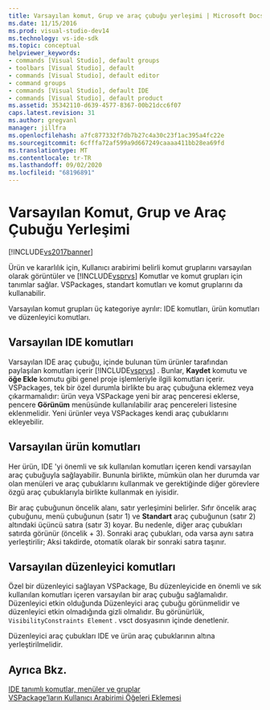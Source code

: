 ```yaml
---
title: Varsayılan komut, Grup ve araç çubuğu yerleşimi | Microsoft Docs
ms.date: 11/15/2016
ms.prod: visual-studio-dev14
ms.technology: vs-ide-sdk
ms.topic: conceptual
helpviewer_keywords:
- commands [Visual Studio], default groups
- toolbars [Visual Studio], default
- commands [Visual Studio], default editor
- command groups
- commands [Visual Studio], default IDE
- commands [Visual Studio], default product
ms.assetid: 35342110-d639-4577-8367-00b21dcc6f07
caps.latest.revision: 31
ms.author: gregvanl
manager: jillfra
ms.openlocfilehash: a7fc877332f7db7b27c4a30c23f1ac395a4fc22e
ms.sourcegitcommit: 6cfffa72af599a9d667249caaaa411bb28ea69fd
ms.translationtype: MT
ms.contentlocale: tr-TR
ms.lasthandoff: 09/02/2020
ms.locfileid: "68196891"
---
```

# <a name="default-command-group-and-toolbar-placement"></a>Varsayılan Komut, Grup ve Araç Çubuğu Yerleşimi
[!INCLUDE[vs2017banner](../../includes/vs2017banner.md)]

Ürün ve kararlılık için, Kullanıcı arabirimi belirli komut gruplarını varsayılan olarak görüntüler ve [!INCLUDE[vsprvs](../../includes/vsprvs-md.md)] Komutlar ve komut grupları için tanımlar sağlar. VSPackages, standart komutları ve komut gruplarını da kullanabilir.  
  
 Varsayılan komut grupları üç kategoriye ayrılır: IDE komutları, ürün komutları ve düzenleyici komutları.  
  
## <a name="default-ide-commands"></a>Varsayılan IDE komutları  
 Varsayılan IDE araç çubuğu, içinde bulunan tüm ürünler tarafından paylaşılan komutları içerir [!INCLUDE[vsprvs](../../includes/vsprvs-md.md)] . Bunlar, **Kaydet** komutu ve **öğe Ekle** komutu gibi genel proje işlemleriyle ilgili komutları içerir. VSPackages, tek bir özel durumla birlikte bu araç çubuğuna eklemez veya çıkarmamalıdır: ürün veya VSPackage yeni bir araç penceresi eklerse, pencere **Görünüm** menüsünde kullanılabilir araç pencereleri listesine eklenmelidir. Yeni ürünler veya VSPackages kendi araç çubuklarını ekleyebilir.  
  
## <a name="default-product-commands"></a>Varsayılan ürün komutları  
 Her ürün, IDE 'yi önemli ve sık kullanılan komutları içeren kendi varsayılan araç çubuğuyla sağlayabilir. Bununla birlikte, mümkün olan her durumda var olan menüleri ve araç çubuklarını kullanmak ve gerektiğinde diğer görevlere özgü araç çubuklarıyla birlikte kullanmak en iyisidir.  
  
 Bir araç çubuğunun öncelik alanı, satır yerleşimini belirler. Sıfır öncelik araç çubuğunu, menü çubuğunun (satır 1) ve **Standart** araç çubuğunun (satır 2) altındaki üçüncü satıra (satır 3) koyar. Bu nedenle, diğer araç çubukları satırda görünür (öncelik + 3). Sonraki araç çubukları, oda varsa aynı satıra yerleştirilir; Aksi takdirde, otomatik olarak bir sonraki satıra taşınır.  
  
## <a name="default-editor-commands"></a>Varsayılan düzenleyici komutları  
 Özel bir düzenleyici sağlayan VSPackage, Bu düzenleyicide en önemli ve sık kullanılan komutları içeren varsayılan bir araç çubuğu sağlamalıdır. Düzenleyici etkin olduğunda Düzenleyici araç çubuğu görünmelidir ve düzenleyici etkin olmadığında gizli olmalıdır. Bu görünürlük, `VisibilityConstraints Element` . vsct dosyasının içinde denetlenir.  
  
 Düzenleyici araç çubukları IDE ve ürün araç çubuklarının altına yerleştirilmelidir.  
  
## <a name="see-also"></a>Ayrıca Bkz.  
 [IDE tanımlı komutlar, menüler ve gruplar](../../extensibility/internals/ide-defined-commands-menus-and-groups.md)   
 [VSPackage’ların Kullanıcı Arabirimi Öğeleri Eklemesi](../../extensibility/internals/how-vspackages-add-user-interface-elements.md)
